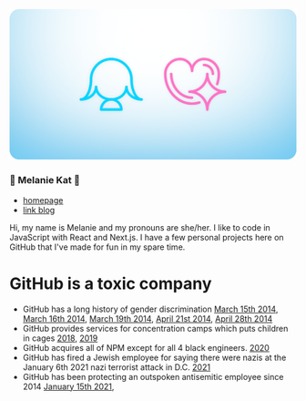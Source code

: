 ![melkat icon + girlfriend technology icons in a header image](https://github.com/ZicklePop/ZicklePop/blob/main/header.png?raw=true)

### 🌸 Melanie Kat 🌸

- [homepage](https://melaniekat.com)
- [link blog](https://melkat.link)

Hi, my name is Melanie and my pronouns are she/her. I like to code in JavaScript with React and Next.js. I have a few personal projects here on GitHub that I've made for fun in my spare time.


# GitHub is a toxic company

- GitHub has a long history of gender discrimination [March 15th 2014](https://www.theverge.com/2014/3/15/5512462/github-developer-leaves-alleging-gender-harassment), [March 16th 2014](https://www.theverge.com/2014/3/16/5514356/queen-of-github-details-alleged-gender-harassment), [March 19th 2014](https://www.theverge.com/2014/3/19/5526574/github-sexism-scandal-julie-ann-horvath), [April 21st 2014](https://www.theverge.com/2014/4/21/5637282/co-founder-is-out-at-github-after-investigation-into-harassment-claims-horvath-tom-preston-warner), [April 28th 2014](https://www.theverge.com/2014/4/28/5662174/github-apologizes-for-vagueness-reveals-new-details-about-sexism)
- GitHub provides services for concentration camps which puts children in cages [2018](https://github.com/selfagency/microsoft-drop-ice), [2019](https://www.theverge.com/2019/10/9/20906213/github-ice-microsoft-software-email-contract-immigration-nonprofit-donation)
- GitHub acquires all of NPM except for all 4 black engineers. [2020](https://twitter.com/nomadtechie/status/1277371525700694016)
- GitHub has fired a Jewish employee for saying there were nazis at the January 6th 2021 nazi terrorist attack in D.C. [2021](https://gizmodo.com/github-fired-a-jewish-employee-for-warning-that-nazis-1846047140)
- GitHub has been protecting an outspoken antisemitic employee since 2014 [January 15th 2021](https://www.theverge.com/2021/1/15/22232766/github-employees-protest-jewish-employee-firing-warn-nazi),

